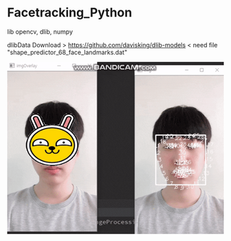 # Facetracking_Python
lib opencv, dlib, numpy

dlibData Download > https://github.com/davisking/dlib-models <
need file "shape_predictor_68_face_landmarks.dat"

![](https://github.com/DevDiabloH/ImageSources/blob/master/FaceTracking/face_tracking_sample.gif)
